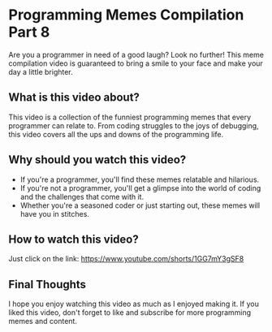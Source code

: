 # Programming Memes Compilation Part 8

Are you a programmer in need of a good laugh? Look no further! This meme compilation video is guaranteed to bring a smile to your face and make your day a little brighter.

## What is this video about?

This video is a collection of the funniest programming memes that every programmer can relate to. From coding struggles to the joys of debugging, this video covers all the ups and downs of the programming life.

## Why should you watch this video?

- If you're a programmer, you'll find these memes relatable and hilarious.
- If you're not a programmer, you'll get a glimpse into the world of coding and the challenges that come with it.
- Whether you're a seasoned coder or just starting out, these memes will have you in stitches.

## How to watch this video?

Just click on the link: https://www.youtube.com/shorts/1GG7mY3gSF8

## Final Thoughts

I hope you enjoy watching this video as much as I enjoyed making it. If you liked this video, don't forget to like and subscribe for more programming memes and content.
